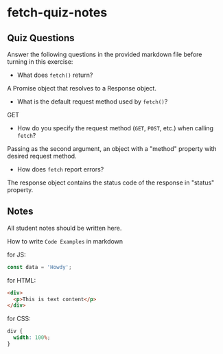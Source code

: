 # fetch-quiz-notes

## Quiz Questions

Answer the following questions in the provided markdown file before turning in this exercise:

- What does `fetch()` return?

A Promise object that resolves to a Response object.

- What is the default request method used by `fetch()`?

GET

- How do you specify the request method (`GET`, `POST`, etc.) when calling `fetch`?

Passing as the second argument, an object with a "method" property with desired request method.

- How does `fetch` report errors?

The response object contains the status code of the response in "status" property.

## Notes

All student notes should be written here.

How to write `Code Examples` in markdown

for JS:

```javascript
const data = 'Howdy';
```

for HTML:

```html
<div>
  <p>This is text content</p>
</div>
```

for CSS:

```css
div {
  width: 100%;
}
```
